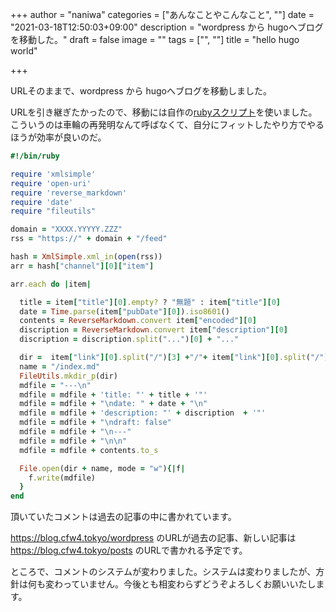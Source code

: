 +++
author = "naniwa"
categories = ["あんなことやこんなこと", ""]
date = "2021-03-18T12:50:03+09:00"
description = "wordpress から hugoへブログを移動した。"
draft = false
image = ""
tags = ["", ""]
title = "hello hugo world"

+++

URLそのままで、wordpress から hugoへブログを移動しました。

URLを引き継ぎたかったので、移動には自作の[rubyスクリプト](https://gitlab.com/naniwastrongboy/wordpress2hugo/-/blob/master/main.rb)を使いました。こういうのは車輪の再発明なんて呼ばなくて、自分にフィットしたやり方でやるほうが効率が良いのだ。

```ruby
#!/bin/ruby

require 'xmlsimple'
require 'open-uri'
require 'reverse_markdown'
require 'date'
require "fileutils"

domain = "XXXX.YYYYY.ZZZ"
rss = "https://" + domain + "/feed"

hash = XmlSimple.xml_in(open(rss))
arr = hash["channel"][0]["item"]

arr.each do |item|

  title = item["title"][0].empty? ? "無題" : item["title"][0]
  date = Time.parse(item["pubDate"][0]).iso8601()
  contents = ReverseMarkdown.convert item["encoded"][0]
  discription = ReverseMarkdown.convert item["description"][0]
  discription = discription.split("...")[0] + "..."

  dir =  item["link"][0].split("/")[3] +"/"+ item["link"][0].split("/")[4]
  name = "/index.md"
  FileUtils.mkdir_p(dir)
  mdfile = "---\n"
  mdfile = mdfile + 'title: "' + title + '"'
  mdfile = mdfile + "\ndate: " + date + "\n"
  mdfile = mdfile + 'description: "' + discription  + '"'
  mdfile = mdfile + "\ndraft: false"
  mdfile = mdfile + "\n---"
  mdfile = mdfile + "\n\n"
  mdfile = mdfile + contents.to_s

  File.open(dir + name, mode = "w"){|f|
    f.write(mdfile)
  }
end
```

頂いていたコメントは過去の記事の中に書かれています。

https://blog.cfw4.tokyo/wordpress のURLが過去の記事、新しい記事は https://blog.cfw4.tokyo/posts のURLで書かれる予定です。

ところで、コメントのシステムが変わりました。システムは変わりましたが、方針は何も変わっていません。今後とも相変わらずどうぞよろしくお願いいたします。
